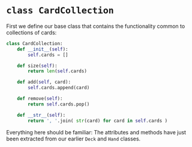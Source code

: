 # `class CardCollection`

First we define our base class that contains the functionality common to
collections of cards:

```python
class CardCollection:
    def __init__(self):
        self.cards = []

    def size(self):
        return len(self.cards)

    def add(self, card):
        self.cards.append(card)

    def remove(self):
        return self.cards.pop()

    def __str__(self):
        return ', '.join( str(card) for card in self.cards )
```

Everything here should be familiar: The attributes and methods have just
been extracted from our earlier `Deck` and `Hand` classes.
